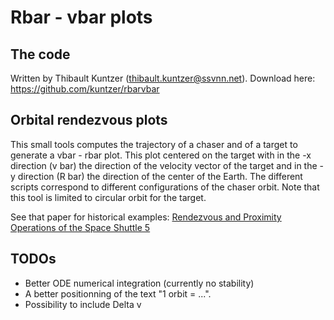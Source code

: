 # Rbar - vbar plots

## The code

Written by Thibault Kuntzer (thibault.kuntzer@ssvnn.net).
Download here: https://github.com/kuntzer/rbarvbar


## Orbital rendezvous plots

This small tools computes the trajectory of a chaser and of a target to generate a vbar - rbar plot.
This plot centered on the target with in the -x direction (v bar) the direction of the velocity vector of the target and in the -y direction (R bar) the direction of the center of the Earth.
The different scripts correspond to different configurations of the chaser orbit. 
Note that this tool is limited to circular orbit for the target.

See that paper for historical examples: [Rendezvous and Proximity Operations of the Space Shuttle 5](https://ntrs.nasa.gov/archive/nasa/casi.ntrs.nasa.gov/20070018243.pdf)

## TODOs

- Better ODE numerical integration (currently no stability)
- A better positionning of the text "1 orbit = ...".
- Possibility to include Delta v
